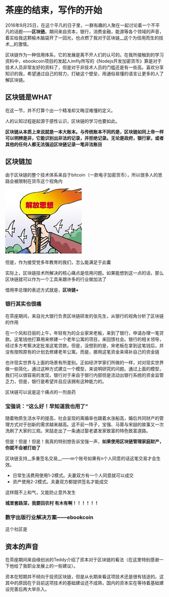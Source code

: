 # 茶座的结束，写作的开始

2016年9月25日，在这个平凡的日子里，一群有趣的人聚在一起讨论着一个不平凡的话题——__区块链__。期间来自资本，银行，消费金融，能源等各个领域的声音，着实给我这颗榆木脑袋开了一回光，也点燃了我对于区块链__这个为信用而生的技术__的激情。

区块链作为一种信用体系，它的发展是离不开人们的认可的。在我所接触到的学习资料中，ebookcoin项目的发起人imfly所写的《Nodejs开发加密货币》算是对于技术人员非常友好的资料了，但是对于非技术人员的门槛还是有一些高。喜欢分享知识的我，希望通过自己的努力，打破这个壁垒，用通俗易懂的语言让更多的人了解区块链。

## 区块链是WHAT

在这一节，并不打算个出一个精准却又晦涩难懂的定义。

人的认知过程是起源于感性认识，区块链的学习也要如此。

__区块链从本质上来说就是一本大账本。与传统账本不同的是，区块链如同上帝一样可以明辨是非，它能识别出非法的记录，并拒绝记录。无论是政府，银行家，或者其他的任何人都无法强迫区块链记录一笔非法账目__


## 区块链加

由于区块链的整个技术体系来自于bitcoin（一款电子加密货币），所以很多人的思路会被限制在货币这个视角内  

![解放思想](../pic/p4.jpeg)

但是，作为接受党多年教育的我们，怎么能满足于此囊  

实际上，区块链技术所解决的核心痛点是信用问题。如果能想到这一点的话，那么区块链就可以作为一个工具来跟许多的行业做加法了  

借用李总理的表述方式就是，__区块链+__

### 银行其实也很痛

在茶座期间，来自光大银行负责区块链研发的张先生，从银行的视角分析了区块链的作用

在一个风和日丽的上午，年轻有为的企业家宋老板，来到了银行，申请办理一笔贷款。这笔钱他打算用来修建一个老年公寓的项目，来回馈社会。银行的相关领导，经过多方考察决定批准这笔贷款。但是，没想到的是，宋老板在拿到这笔钱后，并没有按照原有的计划去修建老年公寓。而是，挪用这笔资金来填补自己的资金链

也许现实世界与上面的场景有所差别。正如经济学家们所做的一样，对对现实世界做一些简化，通过这种方式建立一个模型，来说明研究的问题。通过上面的模型，我们可以很容易的发现，银行对于来自于银行内部但是流动出银行系统的资金监管乏力，但是，银行是希望并且应该拥有这种能力的。  

区块链可以说是这个痛点的一剂良药

### 宝强说：“这么好！早知道我也用了”

随着物质生活水平的提高，社会呈现的离婚率也跟着水涨船高，婚后共同财产的管理方式对于创新的需求越来越高。这不前一阵子，宝强、马蓉与宋喆的故事又一次洗刷了大家的三观。宋喆走出了一条通过娶老婆发家致富的特色致富道路。

但是！但是！但是！我真的特别想告诉宝强一声，__如果使用区块链管理家庭财产，你就不会被打劫了__

区块链支持__多重签名交易__——m个账号如果有n个人同意的话这笔交易才会生效。

* 日常生活费用使用1-2模式。夫妻双方有一个人同意就可以成交
* 资产使用2-2模式。夫妻双方都提供签名才能成交

这样既不上和气，又能防止意外发生  

__城里套路深，我要回农村  有木有啊！！！！！！__

### 数字出版行业解决方案——ebookcoin

这个社区是

## 资本的声音

在茶座期间来自缘创派的Teddy介绍了资本对于区块链的看法（在这里特别感谢一下他给了我职业发展上的一些建议）。

资本在短期并不倾向于投资区块链，但是从长期来看这项技术还是很有钱途的。这其中的原因在于目前这项技术的基础建设还不成熟，国内的资本实在等待着基础建设完善后再大举杀入。  

















